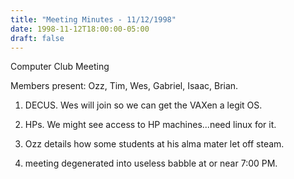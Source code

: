 ```yaml
---
title: "Meeting Minutes - 11/12/1998"
date: 1998-11-12T18:00:00-05:00
draft: false
---
```


Computer Club Meeting </p><p>
Members present: Ozz, Tim, Wes, Gabriel, Isaac, Brian. </p><p>
1) DECUS.  Wes will join so we can get the VAXen a legit OS. </p><p>
2) HPs.  We might see access to HP machines...need linux for it. </p><p>
3) Ozz details how some students at his alma mater let off steam. </p><p>
4) meeting degenerated into useless babble at or near 7:00 PM. </p><p>
</p><p>
</p>
